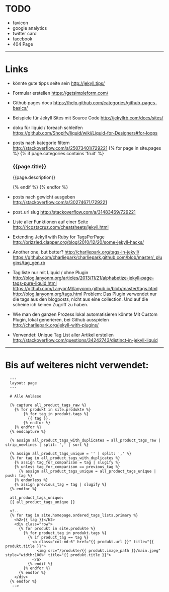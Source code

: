 
# TODO
- favicon
- google analytics
- twitter card
- facebook
- 404 Page

---------


# Links

- könnte gute tipps seite sein http://jekyll.tips/

- Formular erstellen https://getsimpleform.com/
- Github pages docu https://help.github.com/categories/github-pages-basics/
- Beispiele für Jekyll Sites mit Source Code http://jekyllrb.com/docs/sites/

- doku für liquid / foreach schleifen https://github.com/Shopify/liquid/wiki/Liquid-for-Designers#for-loops

- posts nach kategorie filtern http://stackoverflow.com/a/25073401/729221
  {% for page in site.pages %}
    {% if page.categories contains 'fruit' %}
      <div class="item">
        <h3>{{page.title}}</h3>
        <p>{{page.description}}</p>
      </div>
    {% endif %}
  {% endfor %}
- posts nach gewicht ausgeben http://stackoverflow.com/a/30274671/729221

- post_url slug
  http://stackoverflow.com/a/31483469/729221

- Liste aller Funktionen auf einer Seite
  http://ricostacruz.com/cheatsheets/jekyll.html

- Extending Jekyll with Ruby for TagsPerPage
  http://brizzled.clapper.org/blog/2010/12/20/some-jekyll-hacks/
- Another one, but better?
  http://charliepark.org/tags-in-jekyll/
  https://github.com/charliepark/charliepark.github.com/blob/master/_plugins/tag_gen.rb

- Tag liste nur mit Liquid / ohne Plugin
  http://blog.lanyonm.org/articles/2013/11/21/alphabetize-jekyll-page-tags-pure-liquid.html
  https://github.com/LanyonM/lanyonm.github.io/blob/master/tags.html
  http://blog.lanyonm.org/tags.html
  Problem: Das Plugin verwendet nur die tags aus den blogposts, nicht aus eine collection.
  Und auf die scheine ich keinen Zugriff zu haben.

- Wie man den ganzen Prozess lokal automatisieren könnte
  Mit Custom Plugin, lokal generieren, bei Github ausspielen
  http://charliepark.org/jekyll-with-plugins/

- Verwendet:
  Unique Tag List aller Artikel erstellen
  http://stackoverflow.com/questions/34242743/distinct-in-jekyll-liquid





------

# Bis auf weiteres nicht verwendet:

      ---
      layout: page
      ---

      # Alle Anlässe

      {% capture all_product_tags_raw %}
        {% for produkt in site.produkte %}
            {% for tag in produkt.tags %}
              {{ tag }},
            {% endfor %}
        {% endfor %}
      {% endcapture %}

      {% assign all_product_tags_with_duplicates = all_product_tags_raw | strip_newlines | split: ',' | sort %}

      {% assign all_product_tags_unique = '' | split: ',' %}
      {% for tag in all_product_tags_with_duplicates %}
        {% assign tag_for_comparison = tag | slugify %}
        {% unless tag_for_comparison == previous_tag %}
          {% assign all_product_tags_unique = all_product_tags_unique | push: tag %}
        {% endunless %}
        {% assign previous_tag = tag | slugify %}
      {% endfor %}

      all_product_tags_unique:
      {{ all_product_tags_unique }}

      <!--
      {% for tag in site.homepage.ordered_tags_lists.primary %}
        <h2>{{ tag }}</h2>
        <div class="row">
          {% for produkt in site.produkte %}
            {% for product_tag in produkt.tags %}
              {% if product_tag == tag %}
                <a class="col-md-6" href="{{ produkt.url }}" title="{{ produkt.title }}">
                  <img src="/produkte/{{ produkt.image_path }}/main.jpeg" style="width:100%" title="{{ produkt.title }}">
                </a>
              {% endif %}
            {% endfor %}
          {% endfor %}
        </div>
      {% endfor %}
       -->



